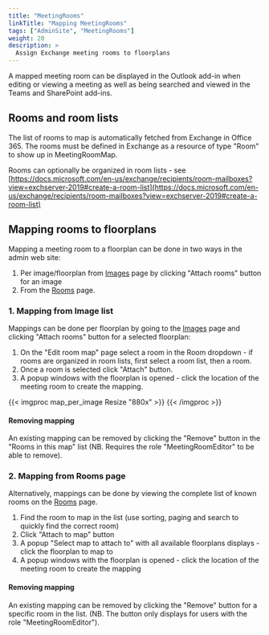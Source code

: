 ```yaml
---
title: "MeetingRooms"
linkTitle: "Mapping MeetingRooms"
tags: ["AdminSite", "MeetingRooms"]
weight: 20
description: >
  Assign Exchange meeting rooms to floorplans
---
```


A mapped meeting room can be displayed in the Outlook add-in when editing or viewing a meeting as well as being searched and viewed in the Teams and SharePoint add-ins.

## Rooms and room lists

The list of rooms to map is automatically fetched from Exchange in Office 365. The rooms must be defined in Exchange as a resource of type "Room" to show up in MeetingRoomMap.

Rooms can optionally be organized in room lists - see [https://docs.microsoft.com/en-us/exchange/recipients/room-mailboxes?view=exchserver-2019#create-a-room-list](https://docs.microsoft.com/en-us/exchange/recipients/room-mailboxes?view=exchserver-2019#create-a-room-list)

## Mapping rooms to floorplans

Mapping a meeting room to a floorplan can be done in two ways in the admin web site:

1) Per image/floorplan from [Images](https://www.meetingroommap.net/MapImage) page by clicking "Attach rooms" button for an image
2) From the [Rooms](https://www.meetingroommap.net/Rooms) page.

### 1. Mapping from Image list

Mappings can be done per floorplan by going to the [Images](https://www.meetingroommap.net/MapImage) page and clicking "Attach rooms" button for a selected floorplan:

1) On the "Edit room map" page select a room in the Room dropdown - if rooms are organized in room lists, first select a room list, then a room. 
2) Once a room is selected click "Attach" button. 
3) A popup windows with the floorplan is opened - click the location of the meeting room to create the mapping.

{{< imgproc map_per_image Resize "880x" >}}
{{< /imgproc >}}

#### Removing mapping

An existing mapping can be removed by clicking the "Remove" button in the "Rooms in this map" list (NB. Requires the role "MeetingRoomEditor" to be able to remove).



### 2. Mapping from Rooms page

Alternatively, mappings can be done by viewing the complete list of known rooms on the [Rooms](https://www.meetingroommap.net/Rooms) page.

1) Find the room to map in the list (use sorting, paging and search to quickly find the correct room)
2) Click "Attach to map" button
3) A popup "Select map to attach to" with all available floorplans displays - click the floorplan to map to
4) A popup windows with the floorplan is opened - click the location of the meeting room to create the mapping

#### Removing mapping

An existing mapping can be removed by clicking the "Remove" button for a specific room in the list. (NB. The button only displays for users with the role "MeetingRoomEditor").
